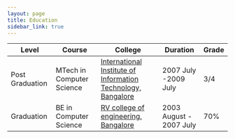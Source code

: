 ```yaml
---
layout: page
title: Education
sidebar_link: true
---
```


<p class="message">
  <table>
    <thead>
    <tr>
    <th>Level</th>
    <th>Course</th>
    <th>College</th>
    <th>Duration</th>
    <th>Grade</th>
    </tr>
    </thead>
    <tbody>
    <tr>
    <td>Post Graduation</td>
    <td>MTech in Computer Science</td>
    <td><a href="https://www.iiitb.ac.in/">International Institute of Information Technology, Bangalore</a></td>
    <td>2007 July -2009 July</td>
    <td>3/4</td>
    </tr>
    <tr>
    <td>Graduation</td>
    <td>BE in Computer Science</td>
    <td><a href="https://www.rvce.edu.in/">RV college of engineering, Bangalore</a></td>
    <td>2003 August - 2007 July</td>
    <td>70%</td>
    </tr>
    </tbody>
  </table>
</p>
